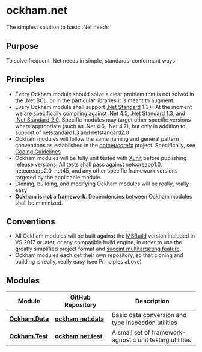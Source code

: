 # ockham.net
The simplest solution to basic .Net needs

## Purpose

To solve frequent .Net needs in simple, standards-conformant ways

## Principles

 - Every Ockham module should solve a clear problem that is not solved in the .Net BCL, or in the particular libraries it is meant to augment.
 - Every Ockham module shall support [.Net Standard](https://docs.microsoft.com/en-us/dotnet/standard/net-standard) 1.3+. At the moment we are specifically compiling against .Net 4.5, [.Net Standard 1.3](https://github.com/dotnet/standard/blob/master/docs/versions/netstandard1.3.md), and [.Net Standard 2.0](https://github.com/dotnet/standard/blob/master/docs/versions/netstandard2.0.md). Specific modules may target other specific versions where appropriate (such as .Net 4.6, .Net 4.7), but only in addition to support of netstandard1.3 and netstandard2.0
 - Ockham modules will follow the same naming and general pattern conventions as established in the [dotnet/corefx](https://github.com/dotnet/corefx) project. Specifically, see [Coding Guidelines](https://github.com/dotnet/corefx/tree/master/Documentation#coding-guidelines)
 - Ockham modules will be fully unit tested with [Xunit](https://xunit.github.io/) before publishing release versions. All tests shall pass against netcoreapp1.0, netcoreapp2.0, net45, and any other specific framework versions targeted by the applicable module.
 - Cloning, building, and modifying Ockham modules will be really, really easy
 - **Ockham is not a framework**. Dependencies between Ockham modules shall be miminized.
 
## Conventions

- All Ockham modules will be built against the [MSBuild](https://github.com/Microsoft/MSBuild) version included in VS 2017 or later, or any compatible build engine, in order to use the greatly simplified project format and [succint multitargeting feature](https://blog.nuget.org/20170316/NuGet-now-fully-integrated-into-MSBuild.html#develop-against-multiple-tfms).
- Ockham modules each get their own repository, so that cloning and building is really, really easy (see Principles above)
 
## Modules
 
  |Module|GitHub Repository|Description|
  |------|-----------|---|
  |**[Ockham.Data](https://github.com/joshua-honig/ockham.net.test)**|**[ockham.net.data](https://github.com/joshua-honig/ockham.net.data)**|Basic data conversion and type inspection utilities|
  |**[Ockham.Test](https://github.com/joshua-honig/ockham.net.test)**|**[ockham.net.test](https://github.com/joshua-honig/ockham.net.test)**|A small set of framework-agnostic unit testing utilities|
